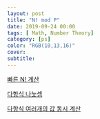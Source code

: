 ```yaml
---
layout: post
title: "N! mod P"
date: 2019-09-24 00:00
tags: [ Math, Number Theory]
category: [ps]
color: "RGB(10,13,16)"
cover: 
subtitle: 
---
```


[빠른 N! 계산](http://fredrikj.net/blog/2012/03/factorials-mod-n-and-wilsons-theorem/)

[다항식 나눗셈](http://web.cs.iastate.edu/~cs577/handouts/polydivide.pdf)

[다항식 여러개의 값 동시 계산](http://www.cecm.sfu.ca/CAG/theses/justine.pdf)
